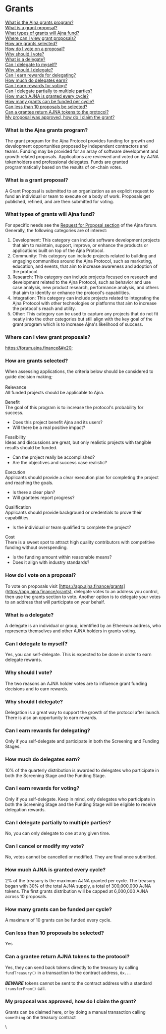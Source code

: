 # Grants

[What is the Ajna grants program?](grants.md#what-is-the-ajna-grants-program)\
[What is a grant proposal?](grants.md#what-is-a-grant-proposal)\
[What types of grants will Ajna fund?](grants.md#what-types-of-grants-will-ajna-fund)\
[Where can I view grant proposals?](grants.md#where-can-i-view-grant-proposals)\
[How are grants selected?](grants.md#how-are-grant-proposals-selected)\
[How do I vote on a proposal?](grants.md#how-do-i-vote-on-a-proposal)\
[Why should I vote?](grants.md#why-should-i-vote)\
[What is a delegate?](grants.md#what-is-a-delegate)\
[Can I delegate to myself?](grants.md#can-i-delegate-to-myself)\
[Why should I delegate?](grants.md#why-should-i-delegate)\
[Can I earn rewards for delegating?](grants.md#can-i-earn-rewards-for-delegating)\
[How much do delegates earn?](grants.md#how-much-do-delegates-earn)\
[Can I earn rewards for voting?](grants.md#can-i-earn-rewards-for-voting)\
[Can I delegate partially to multiple parties?](grants.md#can-i-delegate-partially-to-multiple-parties)\
[How much AJNA is granted every cycle?](grants.md#how-much-ajna-is-granted-every-cycle)\
[How many grants can be funded per cycle?](grants.md#how-many-grants-can-be-funded-per-cycle)\
[Can less than 10 proposals be selected?](grants.md#can-less-than-10-proposals-be-selected)\
[Can a grantee return AJNA tokens to the protocol?](grants.md#can-a-grantee-return-ajna-tokens-to-the-protocol)\
[My proposal was approved, how do I claim the grant?](grants.md#my-proposal-was-approved-how-do-i-claim-the-grant)

### What is the Ajna grants program?

The grant program for the Ajna Protocol provides funding for growth and development opportunities proposed by independent contractors and teams. Funding may be provided for an array of software development and growth related proposals. Applications are reviewed and voted on by AJNA tokenholders and professional delegates. Funds are granted programmatically based on the results of on-chain votes.

### What is a grant proposal?

A Grant Proposal is submitted to an organization as an explicit request to fund an individual or team to execute on a body of work. Proposals get published, refined, and are then submitted for voting.

### **What types of grants will Ajna fund?**

For specific needs see the [Request for Proposal section](https://forum.ajna.finance/c/rfp/5) of the Ajna forum.\
Generally, the following categories are of interest:

1. Development: This category can include software development projects that aim to maintain, support, improve, or enhance the products or applications built on top of the Ajna Protocol.
2. Community: This category can include projects related to building and engaging communities around the Ajna Protocol, such as marketing, education, and events, that aim to increase awareness and adoption of the protocol.
3. Research: This category can include projects focused on research and development related to the Ajna Protocol, such as behavior and use case analysis, new product research, performance analysis, and others that aim to identify or enhance the protocol's capabilities.
4. Integration: This category can include projects related to integrating the Ajna Protocol with other technologies or platforms that aim to increase the protocol's reach and utility.
5. Other: This category can be used to capture any projects that do not fit neatly into the other categories but still align with the key goal of the grant program which is to increase Ajna's likelihood of success.

### Where can I view grant proposals?

https://forum.ajna.finance&#x20;

### **How are grants selected?**

When assessing applications, the criteria below should be considered to guide decision making;\
\
Relevance \
All funded projects should be applicable to Ajna.

Benefit \
The goal of this program is to increase the protocol's probability for success.

* Does this project benefit Ajna and its users?
* Will there be a real positive impact?&#x20;

Feasibility \
Ideas and discussions are great, but only realistic projects with tangible results should be funded.

* Can the project really be accomplished? ‍
* Are the objectives and success case realistic?&#x20;

Execution \
Applicants should provide a clear execution plan for completing the project and reaching the goals.

* Is there a clear plan?
* Will grantees report progress?&#x20;

Qualification \
Applicants should provide background or credentials to prove their capabilities.

* Is the individual or team qualified to complete the project? &#x20;

Cost \
There is a sweet spot to attract high quality contributors with competitive funding without overspending.&#x20;

* Is the funding amount within reasonable means?
* Does it align with industry standards?

### How do I vote on a proposal?

To vote on proposals visit [https://app.ajna.finance/grants](https://app.ajna.finance/grants), delegate votes to an address you control, then use the grants section to vote. Another option is to delegate your votes to an address that will participate on your behalf.

### What is a delegate?

A delegate is an individual or group, identified by an Ethereum address, who represents themselves and other AJNA holders in grants voting.

### Can I delegate to myself?

Yes, you can self-delegate. This is expected to be done in order to earn delegate rewards.

### Why should I vote?

The two reasons an AJNA holder votes are to influence grant funding decisions and to earn rewards.

### Why should I delegate?

Delegation is a great way to support the growth of the protocol after launch. There is also an opportunity to earn rewards.

### Can I earn rewards for delegating?

Only if you self-delegate and participate in both the Screening and Funding Stages.&#x20;

### How much do delegates earn?

10% of the quarterly distribution is awarded to delegates who participate in both the Screening Stage and the Funding Stage.

### Can I earn rewards for voting?

Only if you self-delegate. Keep in mind, only delegates who participate in both the Screening Stage and the Funding Stage will be eligible to receive delegation rewards.

### Can I delegate partially to multiple parties?

No, you can only delegate to one at any given time.

### Can I cancel or modify my vote?

No, votes cannot be cancelled or modified. They are final once submitted.

### How much AJNA is granted every cycle?

2% of the treasury is the maximum AJNA granted per cycle. The treasury began with 30% of the total AJNA supply, a total of 300,000,000 AJNA tokens. The first grants distribution will be capped at 6,000,000 AJNA across 10 proposals.

### How many grants can be funded per cycle?

A maximum of 10 grants can be funded every cycle.

### Can less than 10 proposals be selected?

Yes

### Can a grantee return AJNA tokens to the protocol?

Yes, they can send back tokens directly to the treasury by calling `fundTreasury()` in a transaction to the contract address, `0x...`\
\
_**BEWARE**_ tokens cannot be sent to the contract address with a standard `transferFrom()` call.

### My proposal was approved, how do I claim the grant?

Grants can be claimed here, or by doing a manual transaction calling `something` on the treasury contract

\
